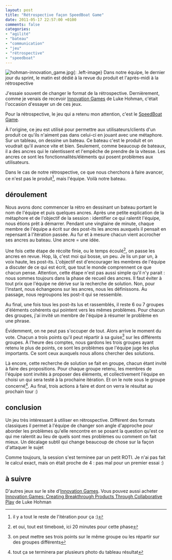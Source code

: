 ```yaml
---
layout: post
title: "Rétrospective façon SpeedBoat Game"
date: 2011-05-17 22:57:00 +0100
comments: false
categories: 
- "agilité"
- "bateau"
- "communication"
- "jeu"
- "rétrospective"
- "speedboat"
---
```

![hohman-innovation_game.jpg](https://blog.crafting-labs.fr/images/couverture/.hohman_-_innovation_game_s.jpg){: .left-image}
 Dans notre équipe, le dernier jour du sprint, le matin est dédié à la revue du produit et l'après-midi à la rétrospective

J'essaie souvent de changer le format de la rétrospective. Dernièrement, comme je venais de recevoir [Innovation Games](http://www.amazon.fr/gp/product/0321437292/ref=as_li_ss_tl?ie=UTF8&tag=monbloamoique-21&linkCode=as2&camp=1642&creative=19458&creativeASIN=0321437292) de Luke Hohman, c'était l'occasion d'essayer un de ces jeux.

Pour la rétrospective, le jeu qui a retenu mon attention, c'est le [SpeedBoat Game](http://innovationgames.com/speed-boat/).


 
À l'origine, ce jeu est utilisé pour permettre aux utilisateurs/clients d'un produit ce qu'ils n'aiment pas dans celui-ci en jouant avec une métaphore.
Sur un tableau, on dessine un bateau. Ce bateau c'est le produit et on voudrait qu'il avance vite et bien. Seulement, comme beaucoup de bateaux, il a des ancres qui le ralentissent et l'empêche de prendre de la vitesse. Les ancres ce sont les fonctionnalités/éléments qui posent problèmes aux utilisateurs.

Dans le cas de notre rétrospective, ce que nous cherchons à faire avancer, ce n'est pas le produit[^1], mais l'équipe. Voilà notre bateau.

## déroulement
Nous avons donc commencer la rétro en dessinant un bateau portant le nom de l'équipe et puis quelques ancres. Après une petite explication de la métaphore et de l'objectif de la session : identifier ce qui ralentit l'équipe, nous étions prêt à démarrer.
Pendant une vingtaine de minute, chaque membre de l'équipe a écrit sur des post-its les ancres auxquels il pensait en repensant à l'itération passée.
Au fur et à mesure chacun vient accrocher ses ancres au bateau. Une ancre = une idée.

Une fois cette étape de récolte finie, ou le temps écoulé[^2], on passe les ancres en revue.
Hop, là, c'est moi qui bosse, un peu. Je lis un par un, à voix haute, les post-its. L'objectif est d'encourager les membres de l'équipe a discuter de ce qui est écrit, que tout le monde comprennent ce que chacun pense.
Attention, cette étape n'est pas aussi simple qu'il n'y parait : nous sommes toujours dans la phase de recueil des ancres. Il faut éviter à tout prix que l'équipe ne dérive sur la recherche de solution. Non, pour l'instant, nous échangeons sur les ancres, nous les définissons.
Au passage, nous regroupons les post-it qui se ressemble.

Au final, une fois tous les post-its lus et rassemblés, il reste 6 ou 7 groupes d'éléments cohérents qui pointent vers les mêmes problèmes.
Pour chacun des groupes, j'ai invité un membre de l'équipe à résumer le problème en une phrase.

Évidemment, on ne peut pas s'occuper de tout. Alors arrive le moment du vote. Chacun a trois points qu'il peut répartir à sa guise[^3] sur les différents groupes.
À l'heure des comptes, nous gardons les trois groupes ayant retenu le plus de points, ce sont les problèmes que l'équipe juge les plus importants.
Ce sont ceux auxquels nous allons chercher des solutions.

Là encore, cette recherche de solution se fait en groupe, chacun étant invité à faire des propositions. Pour chaque groupe retenu, les membres de l'équipe sont invités à proposer des éléments, et collectivement l'équipe en choisi un qui sera testé à la prochaine itération. Et on le note sous le groupe concerné[^4]. Au final, trois actions à faire et dont on verra le résultat au prochain tour :)


## conclusion
Un jeu très intéressant à utiliser en rétrospective. Différent des formats classiques il permet à l'équipe de changer son angle d'approche pour aborder les problèmes qu'elle rencontre en se posant la question qu'est ce qui me ralentit au lieu de quels sont mes problèmes ou comment on fait mieux. Un décalage subtil qui change beaucoup de chose sur la façon d'attaquer le sujet

Comme toujours, la session s'est terminee par un petit ROTI. Je n'ai pas fait le calcul exact, mais on était proche de 4 : pas mal pour un premier essai :)

## à suivre
D'autres jeux sur le site d'[Innovation Games](http://innovationgames.com/). Vous pouvez aussi acheter [Innovation Games: Creating Breakthrough Products Through Collaborative Play](http://www.amazon.fr/gp/product/0321437292/ref=as_li_ss_tl?ie=UTF8&tag=monbloamoique-21&linkCode=as2&camp=1642&creative=19458&creativeASIN=0321437292) de Luke Hohman


[^1]: il y a tout le reste de l'itération pour ça :)
[^2]: et oui, tout est timeboxé, ici 20 minutes pour cette phase
[^3]: on peut mettre ses trois points sur le même groupe ou les répartir sur des groupes différents
[^4]: tout ça se terminera par plusieurs photo du tableau résultat
